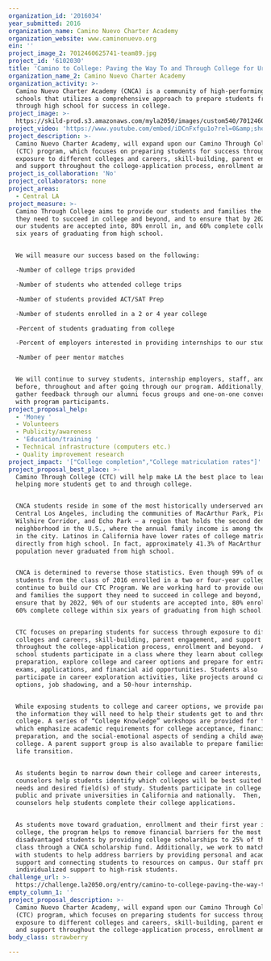 ```yaml
---
organization_id: '2016034'
year_submitted: 2016
organization_name: Camino Nuevo Charter Academy
organization_website: www.caminonuevo.org
ein: ''
project_image_2: 7012460625741-team89.jpg
project_id: '6102030'
title: 'Camino to College: Paving the Way To and Through College for Urban Youth'
organization_name_2: Camino Nuevo Charter Academy
organization_activity: >-
  Camino Nuevo Charter Academy (CNCA) is a community of high-performing public
  schools that utilizes a comprehensive approach to prepare students from PreK
  through high school for success in college.
project_image: >-
  https://skild-prod.s3.amazonaws.com/myla2050/images/custom540/7012460625741-team89.jpg
project_video: 'https://www.youtube.com/embed/iDCnFxfgu1o?rel=0&amp;showinfo=0'
project_description: >-
  Camino Nuevo Charter Academy, will expand upon our Camino Through College
  (CTC) program, which focuses on preparing students for success through
  exposure to different colleges and careers, skill-building, parent engagement,
  and support throughout the college-application process, enrollment and beyond.
project_is_collaboration: 'No'
project_collaborators: none
project_areas:
  - Central LA
project_measure: >-
  Camino Through College aims to provide our students and families the support
  they need to succeed in college and beyond, and to ensure that by 2022, 90% of
  our students are accepted into, 80% enroll in, and 60% complete college within
  six years of graduating from high school.


  We will measure our success based on the following:

  -Number of college trips provided

  -Number of students who attended college trips

  -Number of students provided ACT/SAT Prep

  -Number of students enrolled in a 2 or 4 year college

  -Percent of students graduating from college

  -Percent of employers interested in providing internships to our students

  -Number of peer mentor matches


  We will continue to survey students, internship employers, staff, and parents
  before, throughout and after going through our program. Additionally, we will
  gather feedback through our alumni focus groups and one-on-one conversations
  with program participants.
project_proposal_help:
  - 'Money '
  - Volunteers
  - Publicity/awareness
  - 'Education/training '
  - Technical infrastructure (computers etc.)
  - Quality improvement research
project_impact: '["College completion","College matriculation rates"]'
project_proposal_best_place: >-
  Camino Through College (CTC) will help make LA the best place to learn by
  helping more students get to and through college.


  CNCA students reside in some of the most historically underserved areas of
  Central Los Angeles, including the communities of MacArthur Park, Pico-Union,
  Wilshire Corridor, and Echo Park – a region that holds the second densest
  neighborhood in the U.S., where the annual family income is among the lowest
  in the city. Latinos in California have lower rates of college matriculation
  directly from high school. In fact, approximately 41.3% of MacArthur Park's
  population never graduated from high school.


  CNCA is determined to reverse those statistics. Even though 99% of our
  students from the class of 2016 enrolled in a two or four-year college, we
  continue to build our CTC Program. We are working hard to provide our students
  and families the support they need to succeed in college and beyond, and to
  ensure that by 2022, 90% of our students are accepted into, 80% enroll in, and
  60% complete college within six years of graduating from high school.


  CTC focuses on preparing students for success through exposure to different
  colleges and careers, skill-building, parent engagement, and support
  throughout the college-application process, enrollment and beyond.  All high
  school students participate in a class where they learn about college
  preparation, explore college and career options and prepare for entrance
  exams, applications, and financial aid opportunities. Students also
  participate in career exploration activities, like projects around career
  options, job shadowing, and a 50-hour internship. 


  While exposing students to college and career options, we provide parents with
  the information they will need to help their students get to and through
  college. A series of “College Knowledge” workshops are provided for families,
  which emphasize academic requirements for college acceptance, financial
  preparation, and the social-emotional aspects of sending a child away to
  college. A parent support group is also available to prepare families for this
  life transition.  


  As students begin to narrow down their college and career interests, college
  counselors help students identify which colleges will be best suited to their
  needs and desired field(s) of study. Students participate in college visits to
  public and private universities in California and nationally.  Then, college
  counselors help students complete their college applications. 


  As students move toward graduation, enrollment and their first year in
  college, the program helps to remove financial barriers for the most
  disadvantaged students by providing college scholarships to 25% of the senior
  class through a CNCA scholarship fund. Additionally, we work to match mentors
  with students to help address barriers by providing personal and academic
  support and connecting students to resources on campus. Our staff provides
  individualized support to high-risk students.
challenge_url: >-
  https://challenge.la2050.org/entry/camino-to-college-paving-the-way-to-and-through-college-for-urban-youth
empty_column_1: ''
project_proposal_description: >-
  Camino Nuevo Charter Academy, will expand upon our Camino Through College
  (CTC) program, which focuses on preparing students for success through
  exposure to different colleges and careers, skill-building, parent engagement,
  and support throughout the college-application process, enrollment and beyond.
body_class: strawberry

---
```

